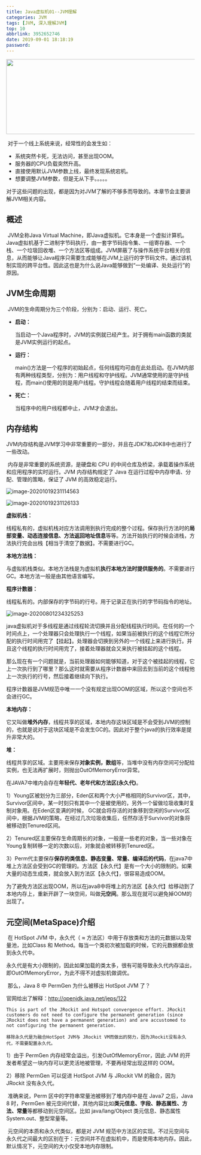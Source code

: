 ```yaml
---
title: Java虚拟机01--JVM理解
categories: JVM
tags: [JVM, 深入理解JVM]
top: 10
abbrlink: 3952652746
date: 2019-09-01 18:18:19
password:
---
```




<img src="https://jwangtec.oss-cn-chengdu.aliyuncs.com/jwangcloud/index/JVM.png" width="1000" height="200" align="middle" />



​	对于一个线上系统来说，经常性的会发生如：

- 系统突然卡死，无法访问，甚至出现OOM。
- 服务器的CPU负载突然升高。
- 直接使用默认JVM参数上线，最终发现系统宕机。
- 想要调整JVM参数，但是无从下手。。。。。

对于这些问题的出现，都是因为对JVM了解的不够多而导致的。本章节会主要讲解JVM相关内容。

<!--more-->

##   概述

​	JVM全称Java Virtual Machine，即Java虚拟机。它本身是一个虚拟计算机。Java虚拟机基于二进制字节码执行，由一套字节码指令集、一组寄存器、一个栈、一个垃圾回收堆、一个方法区等组成。JVM屏蔽了与操作系统平台相关的信息，从而能够让Java程序只需要生成能够在JVM上运行的字节码文件。通过该机制实现的跨平台性。因此这也是为什么说Java能够做到“一处编译、处处运行”的原因。

## JVM生命周期

​	JVM的生命周期分为三个阶段，分别为：启动、运行、死亡。

- **启动：**

  当启动一个Java程序时，JVM的实例就已经产生。对于拥有main函数的类就是JVM实例运行的起点。

- **运行：**

  main()方法是一个程序的初始起点，任何线程均可由在此处启动。在JVM内部有两种线程类型，分别为：用户线程和守护线程。JVM通常使用的是守护线程，而main()使用的则是用户线程。守护线程会随着用户线程的结束而结束。

- **死亡：**

  当程序中的用户线程都中止，JVM才会退出。

##  内存结构

​	JVM内存结构是JVM学习中非常重要的一部分，并且在JDK7和JDK8中也进行了一些改动。

​	内存是非常重要的系统资源，是硬盘和 CPU 的中间仓库及桥梁，承载着操作系统和应用程序的实时运行。JVM 内存结构规定了 Java 在运行过程中内存申请、分配、管理的策略，保证了 JVM 的高效稳定运行。

![image-20201019231114563](https://jwangtec.oss-cn-chengdu.aliyuncs.com/jwangcloud/JVM/1/assets/image-20201019231114563.png)

![image-20201019231126133](https://jwangtec.oss-cn-chengdu.aliyuncs.com/jwangcloud/JVM/1/assets/image-20201019231126133.png)

**虚拟机栈：**

​	线程私有的，虚拟机栈对应方法调用到执行完成的整个过程。保存执行方法时的**局部变量、动态连接信息、方法返回地址信息**等等。方法开始执行的时候会进栈，方法执行完会出栈【相当于清空了数据】。不需要进行GC。

**本地方法栈：**

​	与虚拟机栈类似。本地方法栈是为虚拟机**执行本地方法时提供服务的**。不需要进行GC。本地方法一般是由其他语言编写。

**程序计数器：**

​	线程私有的。内部保存的字节码的行号。用于记录正在执行的字节码指令的地址。

![image-20200801234325253](https://jwangtec.oss-cn-chengdu.aliyuncs.com/jwangcloud/JVM/1/assets/image-20200801234325253.png)

​	java虚拟机对于多线程是通过线程轮流切换并且分配线程执行时间。在任何的一个时间点上，一个处理器只会处理执行一个线程，如果当前被执行的这个线程它所分配的执行时间用完了【挂起】。处理器会切换到另外的一个线程上来进行执行。并且这个线程的执行时间用完了，接着处理器就会又来执行被挂起的这个线程。

​	那么现在有一个问题就是，当前处理器如何能够知道，对于这个被挂起的线程，它上一次执行到了哪里？那么这时就需要从程序计数器中来回去到当前的这个线程他上一次执行的行号，然后接着继续向下执行。

​	程序计数器是JVM规范中唯一一个没有规定出现OOM的区域，所以这个空间也不会进行GC。

**本地内存：**

​	它又叫做**堆外内存**，线程共享的区域，本地内存这块区域是不会受到JVM的控制的，也就是说对于这块区域是不会发生GC的。因此对于整个java的执行效率是提升非常大的。

**堆：**

​	线程共享的区域。主要用来保存**对象实例，数组**等，当堆中没有内存空间可分配给实例，也无法再扩展时，则抛出OutOfMemoryError异常。

​	在JAVA7中堆内会存在**年轻代、老年代和方法区(永久代)**。

​	1）Young区被划分为三部分，Eden区和两个大小严格相同的Survivor区，其中，Survivor区间中，某一时刻只有其中一个是被使用的，另外一个留做垃圾收集时复制对象用。在Eden区变满的时候， GC就会将存活的对象移到空闲的Survivor区间中，根据JVM的策略，在经过几次垃圾收集后，任然存活于Survivor的对象将被移动到Tenured区间。

​	2）Tenured区主要保存生命周期长的对象，一般是一些老的对象，当一些对象在Young复制转移一定的次数以后，对象就会被转移到Tenured区。

​	3）Perm代主要保存**保存的类信息、静态变量、常量、编译后的代码**，在java7中堆上方法区会受到GC的管理的。方法区【永久代】是有一个大小的限制的。如果大量的动态生成类，就会放入到方法区【永久代】，很容易造成OOM。

​	为了避免方法区出现OOM，所以在java8中将堆上的方法区【永久代】给移动到了本地内存上，重新开辟了一块空间，叫做**元空间**。那么现在就可以避免掉OOM的出现了。

##  元空间(MetaSpace)介绍

​	在 HotSpot JVM 中，永久代（ ≈ 方法区）中用于存放类和方法的元数据以及常量池，比如Class 和 Method。每当一个类初次被加载的时候，它的元数据都会放到永久代中。

​	永久代是有大小限制的，因此如果加载的类太多，很有可能导致永久代内存溢出，即OutOfMemoryError，为此不得不对虚拟机做调优。

​	那么，Java 8 中 PermGen 为什么被移出 HotSpot JVM 了？

官网给出了解释：http://openjdk.java.net/jeps/122

~~~
This is part of the JRockit and Hotspot convergence effort. JRockit customers do not need to configure the permanent generation (since JRockit does not have a permanent generation) and are accustomed to not configuring the permanent generation.

移除永久代是为融合HotSpot JVM与 JRockit VM而做出的努力，因为JRockit没有永久代，不需要配置永久代。
~~~

1）由于 PermGen 内存经常会溢出，引发OutOfMemoryError，因此 JVM 的开发者希望这一块内存可以更灵活地被管理，不要再经常出现这样的 OOM。

2）移除 PermGen 可以促进 HotSpot JVM 与 JRockit VM 的融合，因为 JRockit 没有永久代。

​	准确来说，Perm 区中的字符串常量池被移到了堆内存中是在 Java7 之后，Java 8 时，PermGen 被元空间代替，其他内容比如**类元信息、字段、静态属性、方法、常量**等都移动到元空间区。比如 java/lang/Object 类元信息、静态属性 System.out、整型常量等。

​	元空间的本质和永久代类似，都是对 JVM 规范中方法区的实现。不过元空间与永久代之间最大的区别在于：元空间并不在虚拟机中，而是使用本地内存。因此，默认情况下，元空间的大小仅受本地内存限制。
​	
​
​






